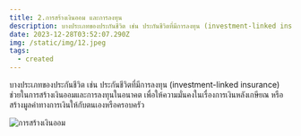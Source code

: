 ```yaml
---
title: 2.การสร้างเงินออม และการลงทุน
description: บางประเภทของประกันชีวิต เช่น ประกันชีวิตที่มีการลงทุน (investment-linked insurance)
date: 2023-12-28T03:52:07.290Z
img: /static/img/12.jpeg
tags:
  - created
---
```

บางประเภทของประกันชีวิต เช่น ประกันชีวิตที่มีการลงทุน (investment-linked insurance) ช่วยในการสร้างเงินออมและการลงทุนในอนาคต เพื่อให้ความมั่นคงในเรื่องการเงินหลังเกษียณ หรือสร้างมูลค่าทางการเงินให้กับตนเองหรือครอบครัว

![การสร้างเงินออม](/static/img/12.jpeg "การสร้างเงินออม")
